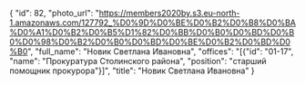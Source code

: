 {
    "id": 82,
    "photo_url": "https://members2020by.s3.eu-north-1.amazonaws.com/127792_%D0%9D%D0%BE%D0%B2%D0%B8%D0%BA%D0%A1%D0%B2%D0%B5%D1%82%D0%BB%D0%B0%D0%BD%D0%B0%D0%98%D0%B2%D0%B0%D0%BD%D0%BE%D0%B2%D0%BD%D0%B0",
    "full_name": "Новик Светлана Ивановна",
    "offices": "[{\"id\": \"01-17\", \"name\": \"Прокуратура Столинского района\", \"position\": \"старший помощник прокурора\"}]",
    "title": "Новик Светлана Ивановна"
}